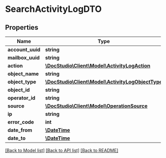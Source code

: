 # SearchActivityLogDTO

## Properties
Name | Type | Description | Notes
------------ | ------------- | ------------- | -------------
**account_uuid** | **string** |  | 
**mailbox_uuid** | **string** |  | [optional] 
**action** | [**\DocStudio\Client\Model\ActivityLogAction**](ActivityLogAction.md) |  | [optional] 
**object_name** | **string** |  | [optional] 
**object_type** | [**\DocStudio\Client\Model\ActivityLogObjectType**](ActivityLogObjectType.md) |  | [optional] 
**object_id** | **string** |  | [optional] 
**operator_id** | **string** |  | [optional] 
**source** | [**\DocStudio\Client\Model\OperationSource**](OperationSource.md) |  | [optional] 
**ip** | **string** |  | [optional] 
**error_code** | **int** |  | [optional] 
**date_from** | [**\DateTime**](\DateTime.md) |  | [optional] 
**date_to** | [**\DateTime**](\DateTime.md) |  | [optional] 

[[Back to Model list]](../../README.md#documentation-for-models) [[Back to API list]](../../README.md#documentation-for-api-endpoints) [[Back to README]](../../README.md)

